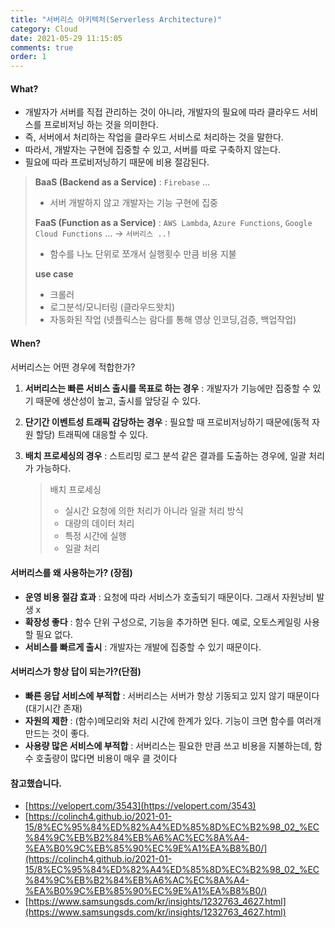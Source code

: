 ```yaml
---
title: "서버리스 아키텍처(Serverless Architecture)"
category: Cloud
date: 2021-05-29 11:15:05
comments: true
order: 1
---
```




#### What?

- 개발자가 서버를 직접 관리하는 것이 아니라, 개발자의 필요에 따라 클라우드 서비스를 프로비저닝 하는 것을 의미한다.
- 즉, 서버에서 처리하는 작업을 클라우드 서비스로 처리하는 것을 말한다.
- 따라서, 개발자는 구현에 집중할 수 있고, 서버를 따로 구축하지 않는다.
- 필요에 따라 프로비저닝하기 때문에 비용 절감된다. 

> **BaaS (Backend as a Service)** : `Firebase` …
>
> - 서버 개발하지 않고 개발자는 기능 구현에 집중
>
> **FaaS (Function as a Service)** : `AWS Lambda`, `Azure Functions`, `Google Cloud Functions` …     -> `서버리스 ..!`
>
> - 함수를 나노 단위로 쪼개서 실행횟수 만큼 비용 지불
>
> **use case** 
>
> - 크롤러
> - 로그분석/모니터링 (클라우드왓치)
> - 자동화된 작업 (넷플릭스는 람다를 통해 영상 인코딩,검증, 백업작업)



#### When?

서버리스는 어떤 경우에 적합한가?

1. **서버리스는 빠른 서비스 출시를 목표로 하는 경우** : 개발자가 기능에만 집중할 수 있기 때문에 생산성이 높고, 출시를 앞당길 수 있다.

2. **단기간 이벤트성 트래픽 감당하는 경우** : 필요할 때 프로비저닝하기 때문에(동적 자원 할당) 트래픽에 대응할 수 있다.

3. **배치 프로세싱의 경우** : 스트리밍 로그 분석 같은 결과를 도출하는 경우에, 일괄 처리가 가능하다.

   > 배치 프로세싱 
   >
   > - 실시간 요청에 의한 처리가 아니라 일괄 처리 방식
   >  - 대량의 데이터 처리
   >   - 특정 시간에 실행
   >   - 일괄 처리 



#### 서버리스를 왜 사용하는가? (장점)

- **운영 비용 절감 효과** : 요청에 따라 서비스가 호출되기 때문이다. 그래서 자원낭비 발생 x
- **확장성 좋다** : 함수 단위 구성으로, 기능을 추가하면 된다. 예로, 오토스케일링 사용할 필요 없다.
- **서비스를 빠르게 출시** : 개발자는 개발에 집중할 수 있기 때문이다.



#### 서버리스가 항상 답이 되는가?(단점)

- **빠른 응답 서비스에 부적합** : 서버리스는 서버가 항상 기동되고 있지 않기 때문이다(대기시간 존재)
- **자원의 제한** : (함수)메모리와 처리 시간에 한계가 있다. 기능이 크면 함수를 여러개 만드는 것이 좋다. 
- **사용량 많은 서비스에 부적합** : 서버리스는 필요한 만큼 쓰고 비용을 지불하는데, 함수 호출량이 많다면 비용이 매우 클 것이다



#### 참고했습니다.

- [https://velopert.com/3543](https://velopert.com/3543)
- [https://colinch4.github.io/2021-01-15/8%EC%95%84%ED%82%A4%ED%85%8D%EC%B2%98_02_%EC%84%9C%EB%B2%84%EB%A6%AC%EC%8A%A4-%EA%B0%9C%EB%85%90%EC%9E%A1%EA%B8%B0/](https://colinch4.github.io/2021-01-15/8%EC%95%84%ED%82%A4%ED%85%8D%EC%B2%98_02_%EC%84%9C%EB%B2%84%EB%A6%AC%EC%8A%A4-%EA%B0%9C%EB%85%90%EC%9E%A1%EA%B8%B0/)
- [https://www.samsungsds.com/kr/insights/1232763_4627.html](https://www.samsungsds.com/kr/insights/1232763_4627.html)